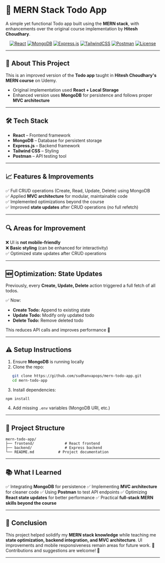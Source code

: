 # 📌 MERN Stack Todo App

A simple yet functional Todo app built using the **MERN stack**, with enhancements over the original course implementation by **Hitesh Choudhary**.

<p align="center">
  <a href="https://react.dev/"><img src="https://img.shields.io/badge/React-61DAFB?logo=react&logoColor=black" alt="React"/></a>
  <a href="https://www.mongodb.com/"><img src="https://img.shields.io/badge/MongoDB-47A248?logo=mongodb&logoColor=white" alt="MongoDB"/></a>
  <a href="https://expressjs.com/"><img src="https://img.shields.io/badge/Express.js-404D59?logo=express&logoColor=white" alt="Express.js"/></a>
  <a href="https://tailwindcss.com/"><img src="https://img.shields.io/badge/TailwindCSS-38B2AC?logo=tailwind-css&logoColor=white" alt="TailwindCSS"/></a>
  <a href="https://www.postman.com/"><img src="https://img.shields.io/badge/Postman-FF6C37?logo=postman&logoColor=white" alt="Postman"/></a>
  <a href="https://github.com/sudhanvapops/mern-todo-app/blob/main/LICENSE"><img src="https://img.shields.io/badge/License-MIT-lightgrey" alt="License"/></a>
</p>

---

## 🚀 About This Project
This is an improved version of the **Todo app** taught in **Hitesh Choudhary's MERN course** on Udemy.  

- Original implementation used **React + Local Storage**  
- Enhanced version uses **MongoDB** for persistence and follows proper **MVC architecture**  

---

## 🛠 Tech Stack
- **React** – Frontend framework  
- **MongoDB** – Database for persistent storage  
- **Express.js** – Backend framework  
- **Tailwind CSS** – Styling  
- **Postman** – API testing tool  

---

## 📈 Features & Improvements
✅ Full CRUD operations (Create, Read, Update, Delete) using MongoDB  
✅ Applied **MVC architecture** for modular, maintainable code  
✅ Implemented optimizations beyond the course  
✅ Improved **state updates** after CRUD operations (no full refetch)  

---

## 🔍 Areas for Improvement
❌ UI is **not mobile-friendly**  
❌ **Basic styling** (can be enhanced for interactivity)  
✅ Optimized state updates after CRUD operations  

---

## 🆕 Optimization: State Updates
Previously, every **Create, Update, Delete** action triggered a full fetch of all todos.  

✅ Now:
- **Create Todo:** Append to existing state  
- **Update Todo:** Modify only updated todo  
- **Delete Todo:** Remove deleted todo  

This reduces API calls and improves performance 🚀  

---

## ⚠️ Setup Instructions
1. Ensure **MongoDB** is running locally  
2. Clone the repo:  
```bash
   git clone https://github.com/sudhanvapops/mern-todo-app.git
   cd mern-todo-app
```

3. Install dependencies:

```bash
npm install
```
4. Add missing `.env` variables (MongoDB URI, etc.)

---

## 📁 Project Structure

```
mern-todo-app/
├── frontend/              # React frontend
├── backend/               # Express backend
└── README.md           # Project documentation
```

---

## 📚 What I Learned

✅ Integrating **MongoDB** for persistence
✅ Implementing **MVC architecture** for cleaner code
✅ Using **Postman** to test API endpoints
✅ Optimizing **React state updates** for better performance
✅ Practical **full-stack MERN skills beyond the course**

---

## 📌 Conclusion

This project helped solidify my **MERN stack knowledge** while teaching me **state optimization, backend integration, and  MVC architecture**.
UI improvements and mobile responsiveness remain areas for future work. 🎯
Contributions and suggestions are welcome! 🚀

---
